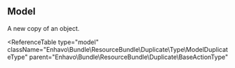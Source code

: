 ## Model

A new copy of an object.

<ReferenceTable 
    type="model"
    className="Enhavo\Bundle\ResourceBundle\Duplicate\Type\ModelDuplicateType"
    parent="Enhavo\Bundle\ResourceBundle\Duplicate\BaseActionType"
>
<template v-slot:inherit>
    <ReferenceOption name="groups" type="groups" />
</template>
</ReferenceTable>



